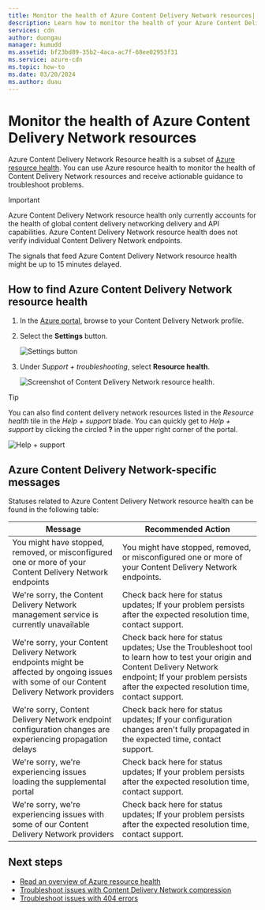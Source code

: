 ```yaml
---
title: Monitor the health of Azure Content Delivery Network resources| Microsoft Docs
description: Learn how to monitor the health of your Azure Content Delivery Network resources using Azure Resource Health.
services: cdn
author: duongau
manager: kumudd
ms.assetid: bf23bd89-35b2-4aca-ac7f-68ee02953f31
ms.service: azure-cdn
ms.topic: how-to
ms.date: 03/20/2024
ms.author: duau
---
```


# Monitor the health of Azure Content Delivery Network resources

Azure Content Delivery Network Resource health is a subset of [Azure resource health](../service-health/resource-health-overview.md). You can use Azure resource health to monitor the health of Content Delivery Network resources and receive actionable guidance to troubleshoot problems.

>[!IMPORTANT]
> Azure Content Delivery Network resource health only currently accounts for the health of global content delivery networking delivery and API capabilities. Azure Content Delivery Network resource health does not verify individual Content Delivery Network endpoints.
>
> The signals that feed Azure Content Delivery Network resource health might be up to 15 minutes delayed.

## How to find Azure Content Delivery Network resource health

1. In the [Azure portal](https://portal.azure.com), browse to your Content Delivery Network profile.

2. Select the **Settings** button.

    ![Settings button](./media/cdn-resource-health/cdn-profile-settings.png)

3. Under *Support + troubleshooting*, select **Resource health**.

    ![Screenshot of Content Delivery Network resource health.](./media/cdn-resource-health/cdn-resource-health3.png)

>[!TIP]
> You can also find content delivery network resources listed in the *Resource health* tile in the *Help + support* blade. You can quickly get to *Help + support* by clicking the circled **?** in the upper right corner of the portal.
>
> ![Help + support](./media/cdn-resource-health/cdn-help-support.png)

## Azure Content Delivery Network-specific messages

Statuses related to Azure Content Delivery Network resource health can be found in the following table:

|Message | Recommended Action |
|---|---|
|You might have stopped, removed, or misconfigured one or more of your Content Delivery Network endpoints | You might have stopped, removed, or misconfigured one or more of your Content Delivery Network endpoints.|
|We're sorry, the Content Delivery Network management service is currently unavailable | Check back here for status updates; If your problem persists after the expected resolution time, contact support.|
|We're sorry, your Content Delivery Network endpoints might be affected by ongoing issues with some of our Content Delivery Network providers | Check back here for status updates; Use the Troubleshoot tool to learn how to test your origin and Content Delivery Network endpoint; If your problem persists after the expected resolution time, contact support. |
|We're sorry, Content Delivery Network endpoint configuration changes are experiencing propagation delays | Check back here for status updates; If your configuration changes aren't fully propagated in the expected time, contact support.|
|We're sorry, we're experiencing issues loading the supplemental portal | Check back here for status updates; If your problem persists after the expected resolution time, contact support.|
We're sorry, we're experiencing issues with some of our Content Delivery Network providers | Check back here for status updates; If your problem persists after the expected resolution time, contact support. |

## Next steps

- [Read an overview of Azure resource health](../service-health/resource-health-overview.md)
- [Troubleshoot issues with Content Delivery Network compression](./cdn-troubleshoot-compression.md)
- [Troubleshoot issues with 404 errors](./cdn-troubleshoot-endpoint.md)
